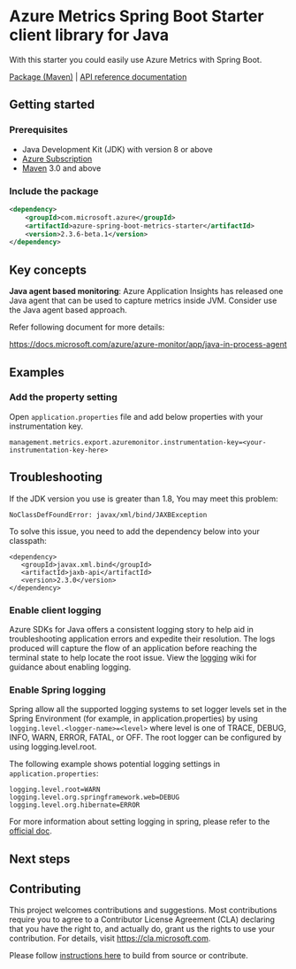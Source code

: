 # Azure Metrics Spring Boot Starter client library for Java

With this starter you could easily use Azure Metrics with Spring Boot.

[Package (Maven)][package] | [API reference documentation][refdocs]

## Getting started
### Prerequisites
- Java Development Kit (JDK) with version 8 or above
- [Azure Subscription][azure_subscription]
- [Maven](http://maven.apache.org/) 3.0 and above

### Include the package
[//]: # ({x-version-update-start;com.microsoft.azure:azure-spring-boot-metrics-starter;current})
```xml
<dependency>
    <groupId>com.microsoft.azure</groupId>
    <artifactId>azure-spring-boot-metrics-starter</artifactId>
    <version>2.3.6-beta.1</version>
</dependency>
```
[//]: # ({x-version-update-end})

## Key concepts
**Java agent based monitoring**: Azure Application Insights has released one Java agent that can be used to capture metrics inside JVM. Consider use the Java agent based approach. 

Refer following document for more details:

https://docs.microsoft.com/azure/azure-monitor/app/java-in-process-agent

## Examples
### Add the property setting

Open `application.properties` file and add below properties with your instrumentation key.

```
management.metrics.export.azuremonitor.instrumentation-key=<your-instrumentation-key-here>
```

## Troubleshooting
If the JDK version you use is greater than 1.8, You may meet this problem: 
```
NoClassDefFoundError: javax/xml/bind/JAXBException
```

To solve this issue, you need to add the dependency below into your classpath:
```
<dependency>
   <groupId>javax.xml.bind</groupId>
   <artifactId>jaxb-api</artifactId>
   <version>2.3.0</version>
</dependency>
```
### Enable client logging
Azure SDKs for Java offers a consistent logging story to help aid in troubleshooting application errors and expedite their resolution. The logs produced will capture the flow of an application before reaching the terminal state to help locate the root issue. View the [logging][logging] wiki for guidance about enabling logging.

### Enable Spring logging
Spring allow all the supported logging systems to set logger levels set in the Spring Environment (for example, in application.properties) by using `logging.level.<logger-name>=<level>` where level is one of TRACE, DEBUG, INFO, WARN, ERROR, FATAL, or OFF. The root logger can be configured by using logging.level.root.

The following example shows potential logging settings in `application.properties`:

```properties
logging.level.root=WARN
logging.level.org.springframework.web=DEBUG
logging.level.org.hibernate=ERROR
```

For more information about setting logging in spring, please refer to the [official doc](https://docs.spring.io/spring-boot/docs/current/reference/html/spring-boot-features.html#boot-features-logging).
 

## Next steps

## Contributing
This project welcomes contributions and suggestions.  Most contributions require you to agree to a Contributor License Agreement (CLA) declaring that you have the right to, and actually do, grant us the rights to use your contribution. For details, visit https://cla.microsoft.com.

Please follow [instructions here](../CONTRIBUTING.md) to build from source or contribute.

<!-- LINKS -->
[refdocs]: https://azure.github.io/azure-sdk-for-java/spring.html#azure-spring-boot-metrics-starter
[package]: https://mvnrepository.com/artifact/com.microsoft.azure/azure-spring-boot-metrics-starter
[logging]: https://github.com/Azure/azure-sdk-for-java/wiki/Logging-with-Azure-SDK#use-logback-logging-framework-in-a-spring-boot-application
[azure_subscription]: https://azure.microsoft.com/free
